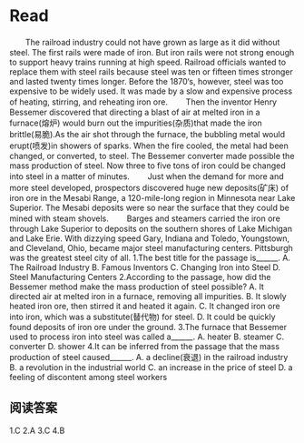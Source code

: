 # Read

　　The railroad industry could not have grown as large as it did without steel. The first rails were made of iron. But iron rails were not strong enough to support heavy trains running at high speed. Railroad officials wanted to replace them with steel rails because steel was ten or fifteen times stronger and lasted twenty times longer. Before the 1870‘s, however, steel was too expensive to be widely used. It was made by a slow and expensive process of heating, stirring, and reheating iron ore.
　　Then the inventor Henry Bessemer discovered that directing a blast of air at melted iron in a furnace(熔炉) would burn out the impurities(杂质)that made the iron brittle(易脆).As the air shot through the furnace, the bubbling metal would erupt(喷发)in showers of sparks. When the fire cooled, the metal had been changed, or converted, to steel. The Bessemer converter made possible the mass production of steel. Now three to five tons of iron could be changed into steel in a matter of minutes.
　　Just when the demand for more and more steel developed, prospectors discovered huge new deposits(矿床) of iron ore in the Mesabi Range, a 120-mile-long region in Minnesota near Lake Superior. The Mesabi deposits were so near the surface that they could be mined with steam shovels.
　　Barges and steamers carried the iron ore through Lake Superior to deposits on the southern shores of Lake Michigan and Lake Erie. With dizzying speed Gary, Indiana and Toledo, Youngstown, and Cleveland, Ohio, became major steel manufacturing centers. Pittsburgh was the greatest steel city of all.
1.The best title for the passage is______.
A. The Railroad Industry 
B. Famous Inventors 
C. Changing Iron into Steel 
D. Steel Manufacturing Centers
2.According to the passage, how did the Bessemer method make the mass production of steel possible?
A. It directed air at melted iron in a furnace, removing all impurities. 
B. It slowly heated iron ore, then stirred it and heated it again.
C. It changed iron ore into iron, which was a substitute(替代物) for steel.
D. It could be quickly found deposits of iron ore under the ground.
3.The furnace that Bessemer used to process iron into steel was called a______.
A. heater 
B. steamer 
C. converter 
D. shower
4.It can be inferred from the passage that the mass production of steel caused______.
A. a decline(衰退) in the railroad industry 
B. a revolution in the industrial world 
C. an increase in the price of steel
D. a feeling of discontent among steel workers
## 阅读答案
1.C
2.A
3.C
4.B
